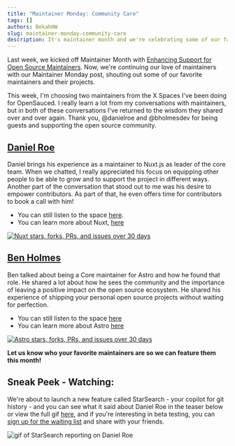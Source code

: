 ```yaml
---
title: "Maintainer Monday: Community Care"
tags: []
authors: BekahHW
slug: maintainer-monday-community-care
description: It's maintainer month and we're celebrating some of our favorite maintainers! 
---
```


Last week, we kicked off Maintainer Month with [Enhancing Support for Open Source Maintainers](https://opensauced.pizza/blog/enhancing-support-for-open-source-maintainers). Now, we're continuing our love of maintainers with our Maintainer Monday post, shouting out some of our favorite maintainers and their projects. 

<!-- truncate -->


This week, I'm choosing two maintainers from the X Spaces I've been doing for OpenSauced. I really learn a lot from my conversations with maintainers, but in both of these conversations I've returned to the wisdom they shared over and over again. Thank you, @danielroe and @bholmesdev for being guests and supporting the open source community. 


## [Daniel Roe](https://oss.fyi/danielroe)

Daniel brings his experience as a maintainer to Nuxt.js as leader of the core team. When we chatted, I really appreciated his focus on equipping other people to be able to grow and to support the project in different ways. Another part of the conversation that stood out to me was his desire to empower contributors. As part of that, he even offers time for contributors to book a call with him! 

- You can still listen to the space [here](https://x.com/saucedopen/status/1724448595158474836?s=46).
- You can learn more about Nuxt, [here](https://oss.fyi/Nuxt)

[![Nuxt stars, forks, PRs, and issues over 30 days](https://dev-to-uploads.s3.amazonaws.com/uploads/articles/3rmbfy7fbcni0t6kjqc5.png)](https://oss.fyi/Nuxt)


## [Ben Holmes](https://oss.fyi/benholmes)

Ben talked about being a Core maintainer for Astro and how he found that role. He shared a lot about how he sees the community and the importance of leaving a positive impact on the open source ecosystem. He shared his experience of shipping your personal open source projects without waiting for perfection. 


- You can still listen to the space [here](https://x.com/saucedopen/status/1704140208663355765?s=46)
- You can learn more about Astro [here](https://oss.fyi/astro)

[![Astro stars, forks, PRs, and issues over 30 days](https://dev-to-uploads.s3.amazonaws.com/uploads/articles/w15hbse3xpoewp999ee7.png)](https://oss.fyi/astro)

**Let us know who your favorite maintainers are so we can feature them this month!**

## Sneak Peek - Watching:

We're about to launch a new feature called StarSearch - your copilot for git history - and you can see what it said about Daniel Roe in  the teaser below or view the full gif [here](https://www.canva.com/design/DAGEG_vtojg/sHHNjMcKQEqrT4hLlcmWLw/edit?utm_content=DAGEG_vtojg&utm_campaign=designshare&utm_medium=link2&utm_source=sharebutton), and if you're interesting in beta testing, you can [sign up for the waiting list](https://oss.fyi/starsearch-waitlist) and share with your friends.

![gif of StarSearch reporting on Daniel Roe](https://dev-to-uploads.s3.amazonaws.com/uploads/articles/v5s98rh5izq7nwbrvbyy.gif)
